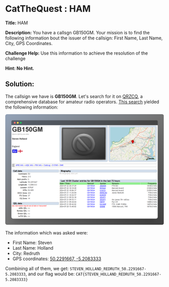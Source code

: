 # CatTheQuest : HAM
**Title:** HAM

**Description:** You have a callsgn GB150GM. Your mission is to find the following information bout the issuer of the callsign: First Name, Last Name, City, GPS Coordinates.

<b>Challenge Help:</b>
Use this information to achieve the resolution of the challenge

<b>Hint: No Hint.</b>

## Solution:
The callsign we have is **GB150GM**. Let's search for it on [QRZCQ](https://www.qrzcq.com/), a comprehensive database for amateur radio operators. [This search](https://www.qrzcq.com/call/GB150GM) yielded the following information:

![Challenge Help Image](https://github.com/xtasy94/CTFW/blob/main/CatTheQuest/HAM/Images/qrzcq.png)

The information which was asked were: 
- First Name: Steven
- Last Name: Holland
- City: Redruth
- GPS coordinates: [50.2291667, -5.2083333](https://www.google.co.in/maps/place/50%C2%B013'45.0%22N+5%C2%B012'30.0%22W/@50.2291701,-5.2109082)

Combining all of them, we get: `STEVEN_HOLLAND_REDRUTH_50.2291667-5.2083333`, and our flag would be: `CAT{STEVEN_HOLLAND_REDRUTH_50.2291667-5.2083333}`
